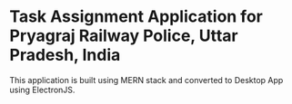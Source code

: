 # Task Assignment Application for Pryagraj Railway Police, Uttar Pradesh, India
This application is built using MERN stack and converted to Desktop App using ElectronJS.
